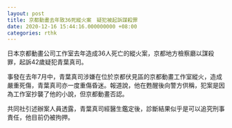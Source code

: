 ```yaml
---
layout: post
title: 京都動畫去年致36死縱火案　疑犯被起訴謀殺罪
date: 2020-12-16 15:44:16.000000000 +08:00
categories: rthk
---
```


日本京都動畫公司工作室去年造成36人死亡的縱火案，京都地方檢察廳以謀殺罪，起訴42歲疑犯青葉真司。

事發在去年7月中，青葉真司涉嫌在位於京都伏見區的京都動畫工作室縱火，造成嚴重死傷，青葉真司亦一度重傷昏迷。報道說，他在甦醒後向警方供稱，犯案是因為工作室抄襲了他的小說，但京都動畫否認。

共同社引述辦案人員透露，青葉真司經醫生鑑定後，診斷結果似乎是可以追究刑事責任，他目前仍被拘押。

